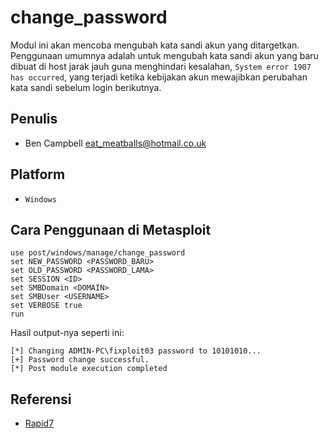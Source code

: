 # change_password

Modul ini akan mencoba mengubah kata sandi akun yang ditargetkan. Penggunaan umumnya adalah untuk mengubah kata sandi akun yang baru dibuat di host jarak jauh guna menghindari kesalahan, `System error 1907 has occurred`, yang terjadi ketika kebijakan akun mewajibkan perubahan kata sandi sebelum login berikutnya.

## Penulis
- Ben Campbell eat_meatballs@hotmail.co.uk

## Platform
- `Windows`
  
## Cara Penggunaan di Metasploit

```
use post/windows/manage/change_password
set NEW_PASSWORD <PASSWORD_BARU>
set OLD_PASSWORD <PASSWORD_LAMA>
set SESSION <ID>
set SMBDomain <DOMAIN>
set SMBUser <USERNAME>
set VERBOSE true
run
```

Hasil output-nya seperti ini:

```
[*] Changing ADMIN-PC\fixploit03 password to 10101010...
[+] Password change successful.
[*] Post module execution completed
```

## Referensi
- [Rapid7](https://www.rapid7.com/db/modules/post/windows/manage/change_password/)
